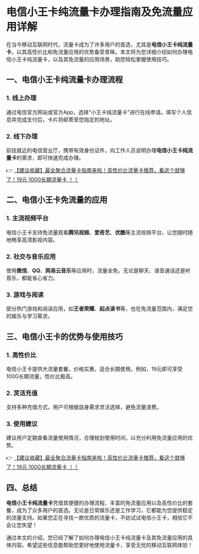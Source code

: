 # 电信小王卡纯流量卡办理指南及免流量应用详解

在当今移动互联网时代，流量卡成为了许多用户的首选，尤其是**电信小王卡纯流量卡**，以其高性价比和免流量应用的优势备受青睐。本文将为您详细介绍如何办理电信小王卡纯流量卡，以及其免流量的应用场景，助您轻松掌握使用技巧。

## 一、电信小王卡纯流量卡办理流程

### 1. 线上办理
通过电信官方网站或官方App，选择“小王卡纯流量卡”进行在线申请。填写个人信息并完成支付后，卡片将邮寄至您指定的地址。

### 2. 线下办理
前往就近的电信营业厅，携带有效身份证件，向工作人员说明办理**电信小王卡纯流量卡**的需求，即可快速完成办理。

👉 [【建议收藏】最全聚合流量卡指南来啦！高性价比流量卡推荐，看这个就够了！19元 100G长期流量卡 ！！](https://bit.ly/Liuliangka)

## 二、电信小王卡免流量的应用

### 1. 主流视频平台
电信小王卡支持免流量观看**腾讯视频**、**爱奇艺**、**优酷**等主流视频平台，让您随时随地畅享高清影视内容。

### 2. 社交与音乐应用
使用**微信**、**QQ**、**网易云音乐**等应用时，流量全免，无论是聊天、语音通话还是听音乐，都能省心省力。

### 3. 游戏与阅读
部分热门游戏和阅读应用，如**王者荣耀**、**起点读书**等，也在免流量范围内，满足您的娱乐与学习需求。

## 三、电信小王卡的优势与使用技巧

### 1. 高性价比
电信小王卡提供大流量套餐，价格实惠，适合长期使用。例如，19元即可享受100G长期流量，性价比极高。

### 2. 灵活充值
支持多种充值方式，用户可根据自身需求灵活选择，避免流量浪费。

### 3. 使用建议
建议用户定期查看流量使用情况，合理规划使用时间，以充分利用免流量应用的优势。

👉 [【建议收藏】最全聚合流量卡指南来啦！高性价比流量卡推荐，看这个就够了！19元 100G长期流量卡 ！！](https://bit.ly/Liuliangka)

## 四、总结

**电信小王卡纯流量卡**凭借其便捷的办理流程、丰富的免流量应用以及高性价比的套餐，成为了众多用户的首选。无论是日常娱乐还是工作学习，它都能为您提供稳定的流量支持。如果您正在寻找一款优质的流量卡，不妨试试电信小王卡，相信它不会让您失望！

通过本文的介绍，您已经了解了如何办理电信小王卡纯流量卡及其免流量应用的具体内容。希望这些信息能帮助您更好地使用流量卡，享受无忧的移动互联网体验！